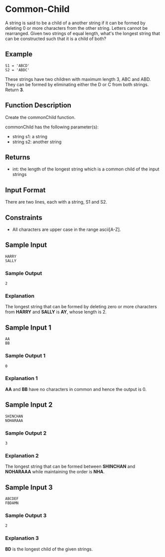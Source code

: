 # Common-Child

A string is said to be a child of a another string if it can be formed by deleting 0 or more characters from the other string. Letters cannot be rearranged. Given two strings of equal length, what's the longest string that can be constructed such that it is a child of both?

## Example
```
S1 = 'ABCD'
S2 = 'ABDC'
```
These strings have two children with maximum length 3, ABC and ABD. They can be formed by eliminating either the D or C from both strings. Return **3**.

## Function Description
Create the commonChild function.

commonChild has the following parameter(s):

* string s1: a string
* string s2: another string

## Returns

* int: the length of the longest string which is a common child of the input strings

## Input Format

There are two lines, each with a string, S1  and S2.

## Constraints

* All characters are upper case in the range ascii[A-Z].

## Sample Input

```
HARRY
SALLY
```

### Sample Output

```
2
```

### Explanation

The longest string that can be formed by deleting zero or more characters from **HARRY** and **SALLY** is **AY**, whose length is 2.

## Sample Input 1

```
AA
BB
```

### Sample Output 1

```
0
```

### Explanation 1

**AA** and **BB** have no characters in common and hence the output is 0.

## Sample Input 2
```
SHINCHAN
NOHARAAA
```
### Sample Output 2
```
3
```

### Explanation 2

The longest string that can be formed between **SHINCHAN** and **NOHARAAA** while maintaining the order is **NHA**.

## Sample Input 3
```
ABCDEF
FBDAMN
```
### Sample Output 3
```
2
```
### Explanation 3
**BD** is the longest child of the given strings.
